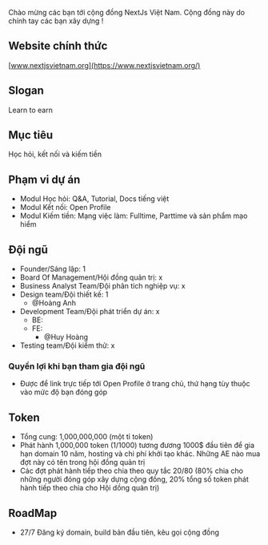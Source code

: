 Chào mừng các bạn tới cộng đồng NextJs Việt Nam. Cộng đồng này do chính tay các bạn xây dựng !
## Website chính thức

[www.nextjsvietnam.org](https://www.nextjsvietnam.org/)

## Slogan

Learn to earn

## Mục tiêu

Học hỏi, kết nối và kiếm tiền

## Phạm vi dự án
- Modul Học hỏi: Q&A, Tutorial, Docs tiếng việt
- Modul Kết nối: Open Profile
- Modul Kiếm tiền: Mạng việc làm: Fulltime, Parttime và sản phẩm mạo hiểm


## Đội ngũ
- Founder/Sáng lập: 1
- Board Of Management/Hội đồng quản trị: x
- Business Analyst Team/Đội phân tích nghiệp vụ: x
- Design team/Đội thiết kế: 1
  - @Hoàng Anh
- Development Team/Đội phát triển dự án: x
  - BE:
  - FE:
    - @Huy Hoàng
- Testing team/Đội kiểm thử: x
### Quyền lợi khi bạn tham gia đội ngũ
- Được để link trực tiếp tới Open Profile ở trang chủ, thứ hạng tùy thuộc vào mức độ bạn đóng góp
## Token
- Tổng cung: 1,000,000,000 (một tỉ token)
- Phát hành 1,000,000 token (1/1000) tương đương 1000$ đầu tiên để gia hạn domain 10 năm, hosting và chi phí khởi tạo khác. Những AE nào mua đợt này có tên trong hội đồng quản trị
- Các đợt phát hành tiếp theo chia theo quy tắc 20/80 (80% chia cho những người đóng góp xây dựng cộng đồng, 20% tổng số token phát hành tiếp theo chia cho Hội dồng quản trị)
## RoadMap
- 27/7 Đăng ký domain, build bản đầu tiên, kêu gọi cộng đồng
